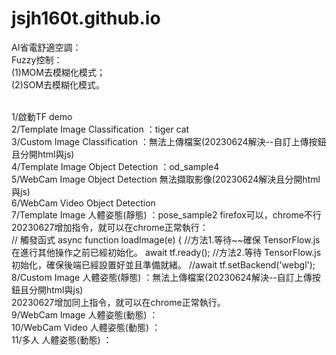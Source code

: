 # jsjh160t.github.io

AI省電舒適空調：<br>
Fuzzy控制：<br>
(1)MOM去模糊化模式；<br>
(2)SOM去模糊化模式。<br><br>

1/啟動TF demo<br>
2/Template Image Classification ：tiger cat<br>
3/Custom Image Classification  ：無法上傳檔案(20230624解決--自訂上傳按鈕且分開html與js)<br>
4/Template Image Object Detection ：od_sample4<br>
5/WebCam Image Object Detection  無法擷取影像(20230624解決且分開html與js)<br>
6/WebCam Video Object Detection<br>
7/Template Image 人體姿態(靜態) ：pose_sample2  firefox可以，chrome不行<br>
  20230627增加指令，就可以在chrome正常執行：<br>
   // 觸發函式
   async function loadImage(e) {
         //方法1.等待~~確保 TensorFlow.js 在進行其他操作之前已經初始化。
         await tf.ready();
         //方法2.等待 TensorFlow.js 初始化，確保後端已經設置好並且準備就緒。
         //await tf.setBackend('webgl'); 
8/Custom Image 人體姿態(靜態) ：無法上傳檔案(20230624解決--自訂上傳按鈕且分開html與js)<br>
  20230627增加同上指令，就可以在chrome正常執行。<br>
9/WebCam Image 人體姿態(動態) ：<br>
10/WebCam Video 人體姿態(動態) ：<br>
11/多人 人體姿態(動態) ：<br>
